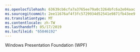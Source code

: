 ```yaml
---
ms.openlocfilehash: 63639cb6cfa7a3765ee79a0c3264bfc6a2e04aac
ms.sourcegitcommit: 2ee11676af4f3fc5729934d52541e9871fb43ee9
ms.translationtype: MT
ms.contentlocale: zh-TW
ms.lasthandoff: 05/17/2019
ms.locfileid: "65846192"
---
```

Windows Presentation Foundation (WPF)